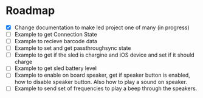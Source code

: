 # Roadmap

- [X] Change documentation to make led project one of many (in progress)
- [ ] Example to get Connection State
- [ ] Example to recieve barcode data
- [ ] Example to set and get passthroughsync state
- [ ] Example to get if the sled is chargine and iOS device and set if it should charge
- [ ] Example to get sled battery level
- [ ] Example to enable on board speaker, get if speaker button is enabled, how to disable speaker button. Also how to play a sound on speaker.
- [ ] Example to send set of frequencies to play a beep through the speakers.
